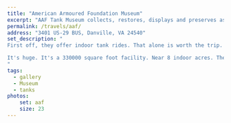 ```yaml
---
title: "American Armoured Foundation Museum"
excerpt: "AAF Tank Museum collects, restores, displays and preserves as many Tank and Cavalry artifacts as is possible"
permalink: /travels/aaf/
address: "3401 US-29 BUS, Danville, VA 24540"
set_description: "
First off, they offer indoor tank rides. That alone is worth the trip. It has to be scheduled in advance. If you're not feeling that adventure, you can schedule to climb all over a couple tanks.

It's huge. It's a 330000 square foot facility. Near 8 indoor acres. There is no heating or cooling, plan accordingly. Thankfully there are benches. There are 120 tanks and artillery pieces, 150 heavy infantry weapons, 65 types of small arms, hundreds of uniform examples. Also thousands of hats, which I'm not exactly sure why. Regardless, their museum has more armored vehicles than most countries.
"
tags:
  - gallery
  - Museum
  - tanks
photos:
    set: aaf
    size: 23
---
```

